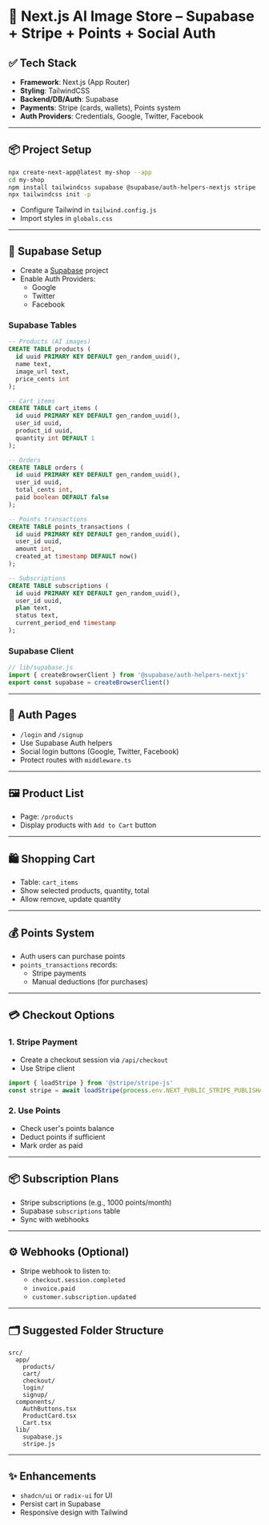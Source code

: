 
# 🛒 Next.js AI Image Store – Supabase + Stripe + Points + Social Auth

## ✅ Tech Stack
- **Framework**: Next.js (App Router)
- **Styling**: TailwindCSS
- **Backend/DB/Auth**: Supabase
- **Payments**: Stripe (cards, wallets), Points system
- **Auth Providers**: Credentials, Google, Twitter, Facebook

---

## 📦 Project Setup

```bash
npx create-next-app@latest my-shop --app
cd my-shop
npm install tailwindcss supabase @supabase/auth-helpers-nextjs stripe
npx tailwindcss init -p
```

- Configure Tailwind in `tailwind.config.js`
- Import styles in `globals.css`

---

## 🔐 Supabase Setup

- Create a [Supabase](https://supabase.com) project
- Enable Auth Providers:
  - Google
  - Twitter
  - Facebook

### Supabase Tables

```sql
-- Products (AI images)
CREATE TABLE products (
  id uuid PRIMARY KEY DEFAULT gen_random_uuid(),
  name text,
  image_url text,
  price_cents int
);

-- Cart items
CREATE TABLE cart_items (
  id uuid PRIMARY KEY DEFAULT gen_random_uuid(),
  user_id uuid,
  product_id uuid,
  quantity int DEFAULT 1
);

-- Orders
CREATE TABLE orders (
  id uuid PRIMARY KEY DEFAULT gen_random_uuid(),
  user_id uuid,
  total_cents int,
  paid boolean DEFAULT false
);

-- Points transactions
CREATE TABLE points_transactions (
  id uuid PRIMARY KEY DEFAULT gen_random_uuid(),
  user_id uuid,
  amount int,
  created_at timestamp DEFAULT now()
);

-- Subscriptions
CREATE TABLE subscriptions (
  id uuid PRIMARY KEY DEFAULT gen_random_uuid(),
  user_id uuid,
  plan text,
  status text,
  current_period_end timestamp
);
```

### Supabase Client

```js
// lib/supabase.js
import { createBrowserClient } from '@supabase/auth-helpers-nextjs'
export const supabase = createBrowserClient()
```

---

## 👥 Auth Pages

- `/login` and `/signup`
- Use Supabase Auth helpers
- Social login buttons (Google, Twitter, Facebook)
- Protect routes with `middleware.ts`

---

## 🖼️ Product List

- Page: `/products`
- Display products with `Add to Cart` button

---

## 🛍️ Shopping Cart

- Table: `cart_items`
- Show selected products, quantity, total
- Allow remove, update quantity

---

## 💰 Points System

- Auth users can purchase points
- `points_transactions` records:
  - Stripe payments
  - Manual deductions (for purchases)

---

## 💳 Checkout Options

### 1. Stripe Payment
- Create a checkout session via `/api/checkout`
- Use Stripe client

```ts
import { loadStripe } from '@stripe/stripe-js'
const stripe = await loadStripe(process.env.NEXT_PUBLIC_STRIPE_PUBLISHABLE_KEY)
```

### 2. Use Points
- Check user's points balance
- Deduct points if sufficient
- Mark order as paid

---

## 📦 Subscription Plans

- Stripe subscriptions (e.g., 1000 points/month)
- Supabase `subscriptions` table
- Sync with webhooks

---

## ⚙️ Webhooks (Optional)

- Stripe webhook to listen to:
  - `checkout.session.completed`
  - `invoice.paid`
  - `customer.subscription.updated`

---

## 🗂️ Suggested Folder Structure

```
src/
  app/
    products/
    cart/
    checkout/
    login/
    signup/
  components/
    AuthButtons.tsx
    ProductCard.tsx
    Cart.tsx
  lib/
    supabase.js
    stripe.js
```

---

## ✨ Enhancements

- `shadcn/ui` or `radix-ui` for UI
- Persist cart in Supabase
- Responsive design with Tailwind
